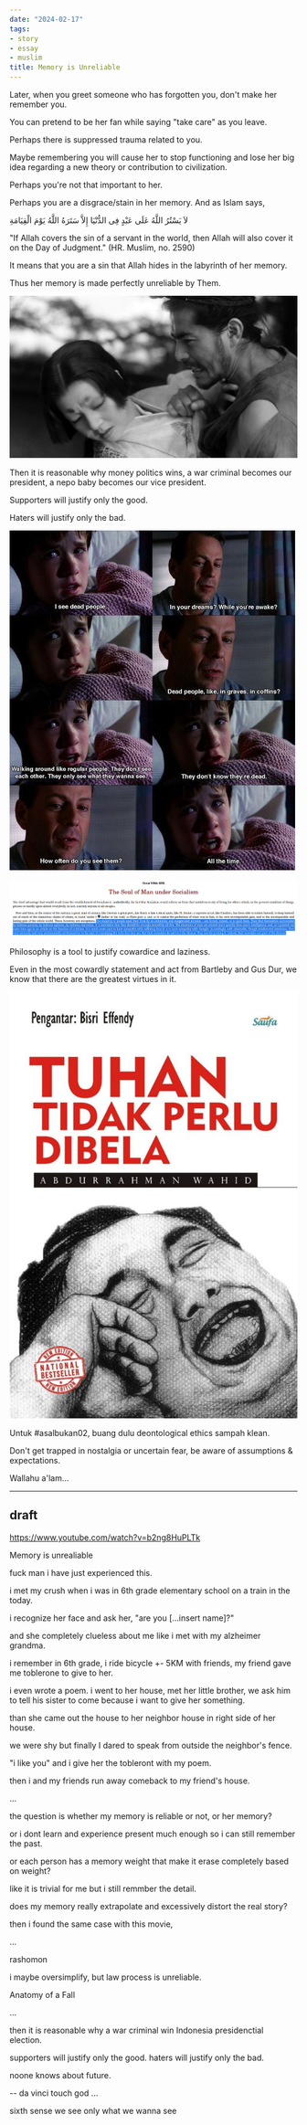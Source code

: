 ```yaml
---
date: "2024-02-17"
tags:
- story
- essay
- muslim
title: Memory is Unreliable
---
```


Later, when you greet someone who has forgotten you, don't make her remember you.

You can pretend to be her fan while saying "take care" as you leave.

Perhaps there is suppressed trauma related to you.

Maybe remembering you will cause her to stop functioning and lose her big idea regarding a new theory or contribution to civilization.

Perhaps you're not that important to her.

Perhaps you are a disgrace/stain in her memory. And as Islam says,

لاَ يَسْتُرُ اللَّهُ عَلَى عَبْدٍ فِى الدُّنْيَا إِلاَّ سَتَرَهُ اللَّهُ يَوْمَ الْقِيَامَةِ

"If Allah covers the sin of a servant in the world, then Allah will also cover it on the Day of Judgment." (HR. Muslim, no. 2590)

It means that you are a sin that Allah hides in the labyrinth of her memory.

Thus her memory is made perfectly unreliable by Them.

![rashomon](image.png)

Then it is reasonable why money politics wins, a war criminal becomes our president, a nepo baby becomes our vice president.

Supporters will justify only the good.

Haters will justify only the bad.

![sixth sense](<Scary Movies.jpg>)


![oscar wilde](<Screenshot from 2024-02-18 23-24-13.png>)

Philosophy is a tool to justify cowardice and laziness.

Even in the most cowardly statement and act from Bartleby and Gus Dur, we know that there are the greatest virtues in it.

![gus dur](image-1.png)

Untuk #asalbukan02, buang dulu deontological ethics sampah klean.

Don't get trapped in nostalgia or uncertain fear, be aware of assumptions & expectations.

Wallahu a'lam...

---

## draft

https://www.youtube.com/watch?v=b2ng8HuPLTk

Memory is unrealiable

fuck man i have just experienced this. 

i met my crush when i was in 6th grade elementary school on a train in the today. 

i recognize her face and ask her, "are you [...insert name]?"

and she completely clueless about me like i met with my alzheimer grandma.

i remember in 6th grade, i ride bicycle +- 5KM with friends, my friend gave me toblerone to give to her. 

i even wrote a poem. i went to her house, met her little brother, we ask him to tell his sister to come because i want to give her something.

than she came out the house to her neighbor house in right side of her house. 

we were shy but finally I dared to speak from outside the neighbor's fence.

"i like you" and i give her the tobleront with my poem. 

then i and my friends run away comeback to my friend's house.

...

the question is whether my memory is reliable or not, or her memory?

or i dont learn and experience present much enough so i can still remember the past.

or each person has a memory weight that make it erase completely based on weight?

like it is trivial for me but i still remmber the detail.

does my memory really extrapolate and excessively distort the real story?

then i found the same case with this movie, 

...

rashomon

i maybe oversimplify, but law process is unreliable.

Anatomy of a Fall

...

then it is reasonable why a war criminal win Indonesia presidenctial election.

supporters will justify only the good.
haters will justify only the bad. 

noone knows about future.

-- da vinci touch god
...

sixth sense
we see only what we wanna see
